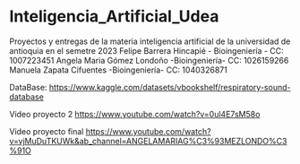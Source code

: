 # Inteligencia_Artificial_Udea
Proyectos y entregas de la materia inteligencia artificial de la universidad de antioquia en el semetre 2023
Felipe Barrera Hincapié - Bioingeniería - CC: 1007223451
Angela Maria Gómez Londoño	-Bioingeniería-	CC: 1026159266
Manuela Zapata Cifuentes  	-Bioingeniería-	CC: 1040326871 

DataBase:
https://www.kaggle.com/datasets/vbookshelf/respiratory-sound-database

Video proyecto 2
https://www.youtube.com/watch?v=0ul4E7sM58o

Video proyecto final
https://www.youtube.com/watch?v=vjMuDuTKUWk&ab_channel=ANGELAMARIAG%C3%93MEZLONDO%C3%91O
